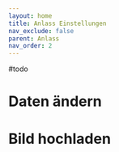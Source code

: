```yaml
---
layout: home
title: Anlass Einstellungen
nav_exclude: false
parent: Anlass
nav_order: 2
---
```


#todo

# Daten ändern

# Bild hochladen
